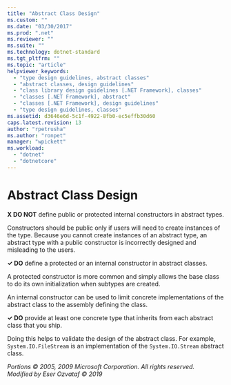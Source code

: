 ```yaml
---
title: "Abstract Class Design"
ms.custom: ""
ms.date: "03/30/2017"
ms.prod: ".net"
ms.reviewer: ""
ms.suite: ""
ms.technology: dotnet-standard
ms.tgt_pltfrm: ""
ms.topic: "article"
helpviewer_keywords: 
  - "type design guidelines, abstract classes"
  - "abstract classes, design guidelines"
  - "class library design guidelines [.NET Framework], classes"
  - "classes [.NET Framework], abstract"
  - "classes [.NET Framework], design guidelines"
  - "type design guidelines, classes"
ms.assetid: d3646e6d-5c1f-4922-8fb0-ec5effb30d60
caps.latest.revision: 13
author: "rpetrusha"
ms.author: "ronpet"
manager: "wpickett"
ms.workload: 
  - "dotnet"
  - "dotnetcore"
---
```

# Abstract Class Design
**X DO NOT** define public or protected internal constructors in abstract types.  
  
 Constructors should be public only if users will need to create instances of the type. Because you cannot create instances of an abstract type, an abstract type with a public constructor is incorrectly designed and misleading to the users.  
  
 **✓ DO** define a protected or an internal constructor in abstract classes.  
  
 A protected constructor is more common and simply allows the base class to do its own initialization when subtypes are created.  
  
 An internal constructor can be used to limit concrete implementations of the abstract class to the assembly defining the class.  
  
 **✓ DO** provide at least one concrete type that inherits from each abstract class that you ship.  
  
 Doing this helps to validate the design of the abstract class. For example,  `System.IO.FileStream` is an implementation of the `System.IO.Stream` abstract class.  
  
 *Portions © 2005, 2009 Microsoft Corporation. All rights reserved.*  
 *Modified by Eser Ozvataf © 2019*
